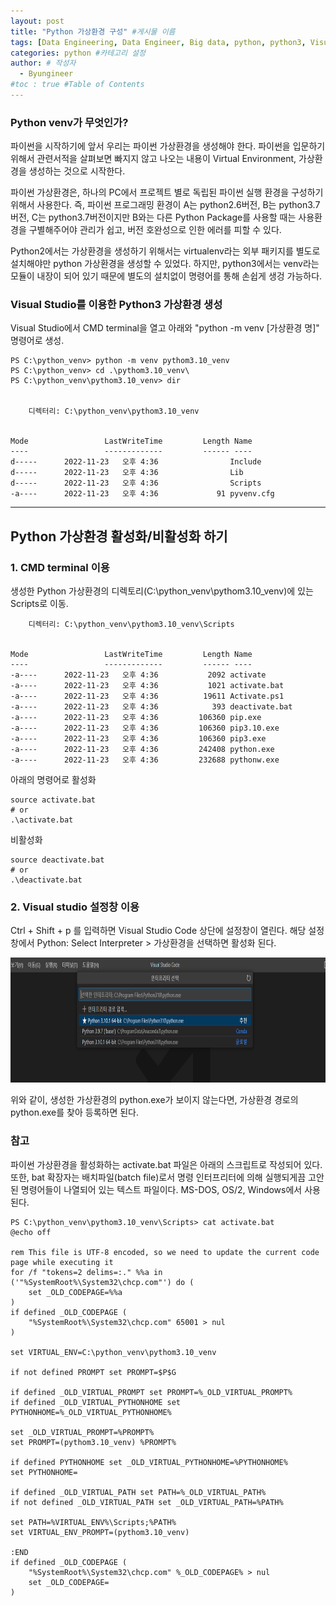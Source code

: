 ```yaml
---
layout: post
title: "Python 가상환경 구성" #게시물 이름
tags: [Data Engineering, Data Engineer, Big data, python, python3, Visual Studio, vscode, Venv, Virtual, study] #태그 설정
categories: python #카테고리 설정
author: # 작성자
  - Byungineer
#toc : true #Table of Contents
---
```


### Python venv가 무엇인가?
파이썬을 시작하기에 앞서 우리는 파이썬 가상환경을 생성해야 한다. 파이썬을 입문하기 위해서 관련서적을 살펴보면 빠지지 않고 나오는 내용이 Virtual Environment, 가상환경을 생성하는 것으로 시작한다. 

파이썬 가상환경은, 하나의 PC에서 프로젝트 별로 독립된 파이썬 실행 환경을 구성하기 위해서 사용한다. 즉, 파이썬 프로그래밍 환경이 A는 python2.6버전, B는 python3.7버전, C는 python3.7버전이지만 B와는 다른 Python Package를 사용할 때는 사용환경을 구별해주어야 관리가 쉽고, 버전 호완성으로 인한 에러를 피할 수 있다.

<aside>
Python2에서는 가상환경을 생성하기 위해서는 virtualenv라는 외부 패키지를 별도로 설치해야만 python 가상환경을 생성할 수 있었다. 하지만, python3에서는 venv라는 모듈이 내장이 되어 있기 때문에 별도의 설치없이 명령어를 통해 손쉽게 생겅 가능하다.
</aside>

### Visual Studio를 이용한 Python3 가상환경 생성
Visual Studio에서 CMD terminal을 열고 아래와 "python -m venv [가상환경 명]" 명령어로 생성.

```
PS C:\python_venv> python -m venv pythom3.10_venv
PS C:\python_venv> cd .\pythom3.10_venv\
PS C:\python_venv\pythom3.10_venv> dir


    디렉터리: C:\python_venv\pythom3.10_venv


Mode                 LastWriteTime         Length Name
----                 -------------         ------ ----
d-----      2022-11-23   오후 4:36                Include
d-----      2022-11-23   오후 4:36                Lib
d-----      2022-11-23   오후 4:36                Scripts
-a----      2022-11-23   오후 4:36             91 pyvenv.cfg
```

---
## Python 가상환경 활성화/비활성화 하기
### 1. CMD terminal 이용
생성한 Python 가상환경의 디렉토리(C:\python_venv\pythom3.10_venv)에 있는 Scripts로 이동.
```
    디렉터리: C:\python_venv\pythom3.10_venv\Scripts


Mode                 LastWriteTime         Length Name
----                 -------------         ------ ----
-a----      2022-11-23   오후 4:36           2092 activate
-a----      2022-11-23   오후 4:36           1021 activate.bat
-a----      2022-11-23   오후 4:36          19611 Activate.ps1
-a----      2022-11-23   오후 4:36            393 deactivate.bat
-a----      2022-11-23   오후 4:36         106360 pip.exe
-a----      2022-11-23   오후 4:36         106360 pip3.10.exe
-a----      2022-11-23   오후 4:36         106360 pip3.exe
-a----      2022-11-23   오후 4:36         242408 python.exe
-a----      2022-11-23   오후 4:36         232688 pythonw.exe
```
아래의 명령어로 활성화
```
source activate.bat
# or
.\activate.bat
```

비활성화
```
source deactivate.bat
# or
.\deactivate.bat
```

### 2. Visual studio 설정창 이용
Ctrl + Shift + p 를 입력하면 Visual Studio Code 상단에 설정창이 열린다. 해당 설정창에서 Python: Select Interpreter > 가상환경을 선택하면 활성화 된다.

<img src="/image/vscode_python.PNG" alt="python_venv" style="height: 200px; width:600px;"/>

위와 같이, 생성한 가상환경의 python.exe가 보이지 않는다면, 가상환경 경로의 python.exe를 찾아 등록하면 된다.




### 참고
파이썬 가상환경을 활성화하는 activate.bat 파일은 아래의 스크립트로 작성되어 있다.
또한, bat 확장자는 배치파일(batch file)로서 명령 인터프리터에 의해 실행되게끔 고안된 명령어들이 나열되어 있는 텍스트 파일이다. MS-DOS, OS/2, Windows에서 사용된다.
```
PS C:\python_venv\pythom3.10_venv\Scripts> cat activate.bat
@echo off

rem This file is UTF-8 encoded, so we need to update the current code page while executing it
for /f "tokens=2 delims=:." %%a in ('"%SystemRoot%\System32\chcp.com"') do (
    set _OLD_CODEPAGE=%%a
)
if defined _OLD_CODEPAGE (
    "%SystemRoot%\System32\chcp.com" 65001 > nul
)

set VIRTUAL_ENV=C:\python_venv\pythom3.10_venv

if not defined PROMPT set PROMPT=$P$G

if defined _OLD_VIRTUAL_PROMPT set PROMPT=%_OLD_VIRTUAL_PROMPT%
if defined _OLD_VIRTUAL_PYTHONHOME set PYTHONHOME=%_OLD_VIRTUAL_PYTHONHOME%

set _OLD_VIRTUAL_PROMPT=%PROMPT%
set PROMPT=(pythom3.10_venv) %PROMPT%

if defined PYTHONHOME set _OLD_VIRTUAL_PYTHONHOME=%PYTHONHOME%
set PYTHONHOME=

if defined _OLD_VIRTUAL_PATH set PATH=%_OLD_VIRTUAL_PATH%
if not defined _OLD_VIRTUAL_PATH set _OLD_VIRTUAL_PATH=%PATH%

set PATH=%VIRTUAL_ENV%\Scripts;%PATH%
set VIRTUAL_ENV_PROMPT=(pythom3.10_venv)

:END
if defined _OLD_CODEPAGE (
    "%SystemRoot%\System32\chcp.com" %_OLD_CODEPAGE% > nul
    set _OLD_CODEPAGE=
)
```